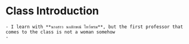 # Class Introduction
	- I learn with **นางสาว นงลักษณ์ ไหว้พรม**, but the first professor that comes to the class is not a woman somehow
	-